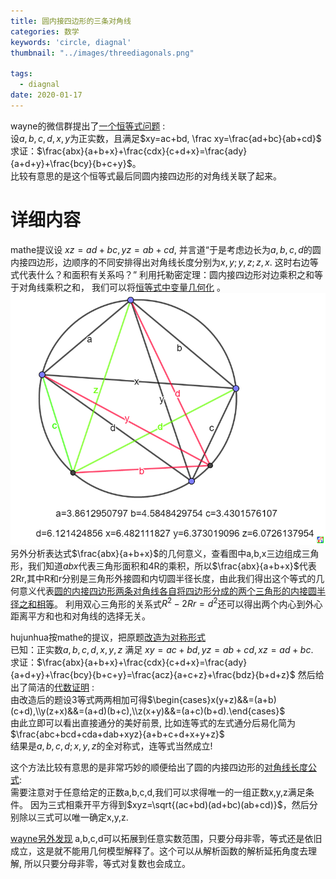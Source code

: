 ```yaml
---
title: 圆内接四边形的三条对角线
categories: 数学
keywords: 'circle, diagnal'
thumbnail: "../images/threediagonals.png"

tags:
  - diagnal
date: 2020-01-17
---
```


wayne的微信群提出了[一个恒等式问题](https://bbs.emath.ac.cn/thread-16974-1-1.html) :  
设$a,b,c,d,x,y$为正实数，且满足$xy=ac+bd, \frac xy=\frac{ad+bc}{ab+cd}$  
求证：$\frac{abx}{a+b+x}+\frac{cdx}{c+d+x}=\frac{ady}{a+d+y}+\frac{bcy}{b+c+y}$。  
比较有意思的是这个恒等式最后同圆内接四边形的对角线关联了起来。

# 详细内容

mathe提议设 $xz=ad+bc, yz=ab+cd$, 并言道“于是考虑边长为$a,b,c,d$的圆内接四边形，边顺序的不同安排得出对角线长度分别为$x,y;y,z;z,x$. 这时右边等式代表什么？和面积有关系吗？”
利用托勒密定理：圆内接四边形对边乘积之和等于对角线乘积之和， 我们可以将[恒等式中变量几何化](https://bbs.emath.ac.cn/forum.php?mod=redirect&goto=findpost&ptid=16974&pid=81547&fromuid=20) 。  
![threediagonals](../images/threediagonals.png)  
另外分析表达式$\frac{abx}{a+b+x}$的几何意义，查看图中a,b,x三边组成三角形，我们知道$abx$代表三角形面积和4R的乘积，所以$\frac{abx}{a+b+x}$代表2Rr,其中R和r分别是三角形外接圆和内切圆半径长度，由此我们得出这个等式的几何意义代表[圆的内接四边形两条对角线各自将四边形分成的两个三角形的内接圆半径之和相等](https://zhidao.baidu.com/question/179520048.html)。 利用双心三角形的关系式$R^2-2Rr=d^2$还可以得出两个内心到外心距离平方和也和对角线的选择无关。

hujunhua按mathe的提议，把原题[改造为对称形式](https://bbs.emath.ac.cn/forum.php?mod=redirect&goto=findpost&ptid=16974&pid=81544&fromuid=20)  
已知：正实数$a,b,c,d,x,y,z$  满足 $xy=ac+bd,yz=ab+cd, xz=ad+bc$.  
求证：$\frac{abx}{a+b+x}+\frac{cdx}{c+d+x}=\frac{ady}{a+d+y}+\frac{bcy}{b+c+y}=\frac{acz}{a+c+z}+\frac{bdz}{b+d+z}$ 
然后给出了简洁的[代数证明](https://bbs.emath.ac.cn/forum.php?mod=redirect&goto=findpost&ptid=16974&pid=81545&fromuid=20) :  
由改造后的题设3等式两两相加可得$\begin{cases}x(y+z)&&=(a+b)(c+d),\\y(z+x)&&=(a+d)(b+c),\\z(x+y)&&=(a+c)(b+d).\end{cases}$  
由此立即可以看出直接通分的美好前景, 比如连等式的左式通分后易化简为  
$\frac{abc+bcd+cda+dab+xyz}{a+b+c+d+x+y+z}$  
结果是$a,b,c,d;x,y,z$的全对称式，连等式当然成立!

这个方法比较有意思的是非常巧妙的顺便给出了圆的内接四边形的[对角线长度公式](https://bbs.emath.ac.cn/forum.php?mod=redirect&goto=findpost&ptid=16974&pid=81549&fromuid=20):  
需要注意对于任意给定的正数a,b,c,d,我们可以求得唯一的一组正数x,y,z满足条件。
因为三式相乘开平方得到$xyz=\sqrt{(ac+bd)(ad+bc)(ab+cd)}$，然后分别除以三式可以唯一确定x,y,z.

[wayne另外发现](https://bbs.emath.ac.cn/forum.php?mod=redirect&goto=findpost&ptid=16974&pid=81568&fromuid=20) a,b,c,d可以拓展到任意实数范围，只要分母非零，等式还是依旧成立，这是就不能用几何模型解释了。这个可以从解析函数的解析延拓角度去理解, 所以只要分母非零，等式对复数也会成立。


